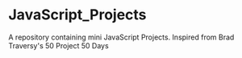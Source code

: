 # JavaScript_Projects
A repository containing mini JavaScript Projects. Inspired from Brad Traversy's 50 Project 50 Days
